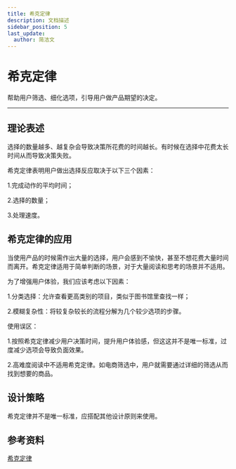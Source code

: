 ```yaml
---
title: 希克定律
description: 文档描述
sidebar_position: 5
last_update:
  author: 简洁文
---
```


# 希克定律

帮助用户筛选、细化选项，引导用户做产品期望的决定。

---



## 理论表述

选择的数量越多、越复杂会导致决策所花费的时间越长。有时候在选择中花费太长时间从而导致决策失败。

希克定律表明用户做出选择反应取决于以下三个因素：

1.完成动作的平均时间；

2.选择的数量；

3.处理速度。

## 希克定律的应用

当使用产品的时候需作出大量的选择，用户会感到不愉快，甚至不想花费大量时间而离开。希克定律适用于简单判断的场景，对于大量阅读和思考的场景并不适用。

为了增强用户体验，我们应该考虑以下因素：

1.分类选择：允许查看更高类别的项目，类似于图书馆里查找一样；

2.模糊复杂性：将较复杂较长的流程分解为几个较少选项的步骤。

使用误区：

1.按照希克定律减少用户决策时间，提升用户体验感，但这这并不是唯一标准，过度减少选项会导致负面效果。

2.高难度阅读中不适用希克定律。如电商筛选中，用户就需要通过详细的筛选从而找到想要的商品。

## 设计策略

希克定律并不是唯一标准，应搭配其他设计原则来使用。

## 参考资料

[希克定律](https://en.wikipedia.org/wiki/Hick%27s_law)

